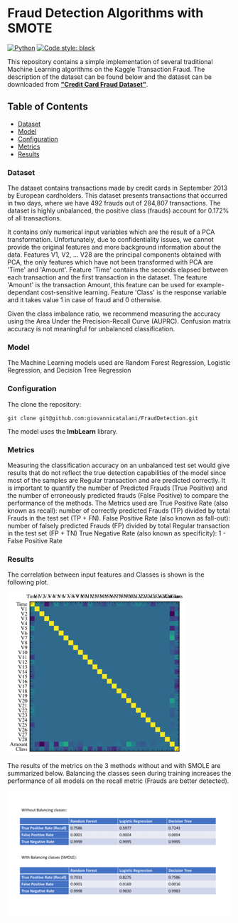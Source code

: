 # Fraud Detection Algorithms with SMOTE
[![Python](https://img.shields.io/badge/python-3.8-informational)](https://docs.python.org/3/)
[![Code style: black](https://img.shields.io/badge/code%20style-black-000000.svg)](https://github.com/psf/black)

This repository contains a simple implementation of several traditional Machine Learning algorithms on the Kaggle Transaction Fraud.
The description of the dataset can be found below and the dataset can be downloaded from [**"Credit Card Fraud Dataset"**](https://www.kaggle.com/datasets/mlg-ulb/creditcardfraud?resource=download). 

<!-- TABLE OF CONTENTS -->
## Table of Contents

* [Dataset](#dataset)
* [Model](#model)
* [Configuration](#configuration)
* [Metrics](#metrics)
* [Results](#results)




### Dataset

The dataset contains transactions made by credit cards in September 2013 by European cardholders.
This dataset presents transactions that occurred in two days, where we have 492 frauds out of 284,807 transactions. The dataset is highly unbalanced, the positive class (frauds) account for 0.172% of all transactions.

It contains only numerical input variables which are the result of a PCA transformation. Unfortunately, due to confidentiality issues, we cannot provide the original features and more background information about the data. Features V1, V2, … V28 are the principal components obtained with PCA, the only features which have not been transformed with PCA are 'Time' and 'Amount'. Feature 'Time' contains the seconds elapsed between each transaction and the first transaction in the dataset. The feature 'Amount' is the transaction Amount, this feature can be used for example-dependant cost-sensitive learning. Feature 'Class' is the response variable and it takes value 1 in case of fraud and 0 otherwise.

Given the class imbalance ratio, we recommend measuring the accuracy using the Area Under the Precision-Recall Curve (AUPRC). Confusion matrix accuracy is not meaningful for unbalanced classification.

### Model

The Machine Learning models used are Random Forest Regression, Logistic Regression, and Decision Tree Regression



### Configuration

The clone the repository:
```shell script
git clone git@github.com:giovannicatalani/FraudDetection.git
```
The model uses the **ImbLearn** library.


### Metrics
Measuring the classification accuracy on an unbalanced test set would give results that do not reflect the true detection capabilities of the model since most of the samples are Regular transaction and are predicted correctly. It is important to quantify the number of Predicted Frauds (True Positive) and the number of erroneously predicted frauds (False Positive) to compare the performance of the methods.
The Metrics used are True Positive Rate (also known as recall): number of correctly predicted Frauds (TP) divided by total Frauds in the test set (TP + FN).
False Positive Rate (also known as fall-out): number of falsely predicted Frauds (FP) divided by total Regular transaction in the test set (FP + TN)
True Negative Rate (also known as specificity): 1 - False Positive Rate

### Results
The correlation between input features and Classes is shown is the following plot.

<img src="https://github.com/giovannicatalani/FraudDetection/blob/main/images/Correlation.png" width="400" />

The results of the metrics on the 3 methods without and with SMOLE are summarized below. Balancing the classes seen during training increases the performance of all models on the recall metric (Frauds are better detected).

<img src="https://github.com/giovannicatalani/FraudDetection/blob/main/images/Results.png" width="800" />


